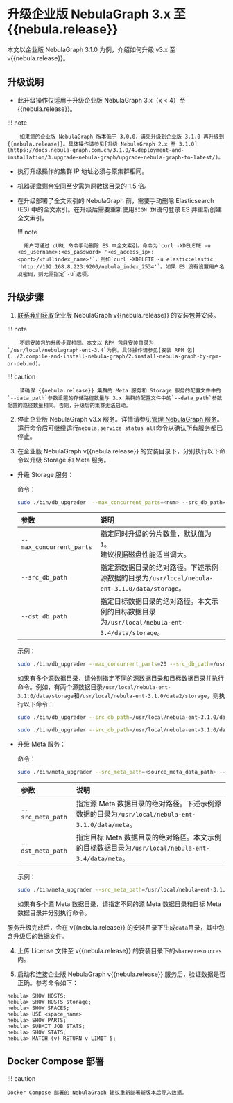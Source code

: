 # 升级企业版 NebulaGraph 3.x 至 {{nebula.release}}  

本文以企业版 NebulaGraph 3.1.0 为例，介绍如何升级 v3.x 至 v{{nebula.release}}。

## 升级说明

- 此升级操作仅适用于升级企业版 NebulaGraph 3.x（x < 4）至 {{nebula.release}}。
<!--因为企业版 NebulaGraph 3.4 中一个分片对应一个 RocksDB 实例不同于 3.4 之前的一个图空间对应一个 RocksDB 实例。因此企业版3.4.0和之前版本数据格式不兼容--> 

  !!! note

        如果您的企业版 NebulaGraph 版本低于 3.0.0，请先升级到企业版 3.1.0 再升级到 {{nebula.release}}。具体操作请参见[升级 NebulaGraph 2.x 至 3.1.0](https://docs.nebula-graph.com.cn/3.1.0/4.deployment-and-installation/3.upgrade-nebula-graph/upgrade-nebula-graph-to-latest/)。

- 执行升级操作的集群 IP 地址必须与原集群相同。
  
- 机器硬盘剩余空间至少需为原数据目录的 1.5 倍。
  
- 在升级部署了全文索引的 NebulaGraph 前，需要手动删除 Elasticsearch (ES) 中的全文索引。在升级后需要重新使用`SIGN IN`语句登录 ES 并重新创建全文索引。

  !!! note

        用户可通过 cURL 命令手动删除 ES 中全文索引。命令为`curl -XDELETE -u <es_username>:<es_password> '<es_access_ip>:<port>/<fullindex_name>'`，例如`curl -XDELETE -u elastic:elastic 'http://192.168.8.223:9200/nebula_index_2534'`。如果 ES 没有设置用户名及密码，则无需指定`-u`选项。 

## 升级步骤

1. [联系我们获取](https://www.nebula-graph.com.cn/contact)企业版 NebulaGraph v{{nebula.release}} 的安装包并安装。
   
  !!! note

        不同安装包的升级步骤相同。本文以 RPM 包且安装目录为`/usr/local/nebulagraph-ent-3.4`为例。具体操作请参见[安装 RPM 包](../2.compile-and-install-nebula-graph/2.install-nebula-graph-by-rpm-or-deb.md)。 
   
  !!! caution

        请确保 {{nebula.release}} 集群的 Meta 服务和 Storage 服务的配置文件中的`--data_path`参数设置的存储路径数量与 3.x 集群的配置文件中的`--data_path`参数配置的路径数量相同。否则，升级后的集群无法启动。

2. 停止企业版 NebulaGraph v3.x 服务。详情请参见[管理 NebulaGraph 服务](../../2.quick-start/3.quick-start-on-premise/5.start-stop-service.md)。
  运行命令后可继续运行`nebula.service status all`命令以确认所有服务都已停止。
   
3. 在企业版 NebulaGraph v{{nebula.release}} 的安装目录下，分别执行以下命令以升级 Storage 和 Meta 服务。<!-- 不需要事先创建`data`目录 -->

  - 升级 Storage 服务：

    命令：

    ```bash
    sudo ./bin/db_upgrader  --max_concurrent_parts=<num> --src_db_path=<source_storage_data_path> --dst_db_path=<destination_storage_data_path>
    ```

    | 参数            | 说明                         |
    | :-------------- | :--------------------------- |
    | `--max_concurrent_parts` | 指定同时升级的分片数量，默认值为 `1`。<br/>建议根据磁盘性能适当调大。 |
    | `--src_db_path` | 指定源数据目录的绝对路径。下述示例源数据的目录为`/usr/local/nebula-ent-3.1.0/data/storage`。  |
    | `--dst_db_path` | 指定目标数据目录的绝对路径。本文示例的目标数据目录为`/usr/local/nebula-ent-3.4/data/storage`。|

    示例：

    ```bash
    sudo ./bin/db_upgrader --max_concurrent_parts=20 --src_db_path=/usr/local/nebula-ent-3.1.0/data/storage --dst_db_path=/usr/local/nebula-ent-3.4/data/storage
    ```

    如果有多个源数据目录，请分别指定不同的源数据目录和目标数据目录并执行命令。例如，有两个源数据目录`/usr/local/nebula-ent-3.1.0/data/storage`和`/usr/local/nebula-ent-3.1.0/data2/storage`，则执行以下命令：

    ```bash
    sudo ./bin/db_upgrader --src_db_path=/usr/local/nebula-ent-3.1.0/data/storage --dst_db_path=/usr/local/nebula-ent-3.4/data/storage

    sudo ./bin/db_upgrader --src_db_path=/usr/local/nebula-ent-3.1.0/data2/storage --dst_db_path=/usr/local/nebula-ent-3.4/data2/storage
    ```

  - 升级 Meta 服务：

    命令：

    ```bash
    sudo ./bin/meta_upgrader --src_meta_path=<source_meta_data_path> --dst_meta_path=<destination_meta_data_path>
    ```

    | 参数            | 说明                         |
    | :-------------- | :--------------------------- |
    | `--src_meta_path` | 指定源 Meta 数据目录的绝对路径。下述示例源数据的目录为`/usr/local/nebula-ent-3.1.0/data/meta`。  |
    | `--dst_meta_path` | 指定目标 Meta 数据目录的绝对路径。本文示例的目标数据目录为`/usr/local/nebula-ent-3.4/data/meta`。|

    示例：

    ```bash
    sudo ./bin/meta_upgrader --src_meta_path=/usr/local/nebula-ent-3.1.0/data/meta --dst_meta_path=/usr/local/nebula-ent-3.4/data/meta
    ```

    如果有多个源 Meta 数据目录，请指定不同的源 Meta 数据目录和目标 Meta 数据目录并分别执行命令。

  服务升级完成后，会在 v{{nebula.release}} 的安装目录下生成`data`目录，其中包含升级后的数据文件。

4. 上传 License 文件至 v{{nebula.release}} 的安装目录下的`share/resources`内。

5. 启动和连接企业版 NebulaGraph v{{nebula.release}} 服务后，验证数据是否正确。参考命令如下：
   
  ```
  nebula> SHOW HOSTS;
  nebula> SHOW HOSTS storage;
  nebula> SHOW SPACES;
  nebula> USE <space_name>
  nebula> SHOW PARTS;
  nebula> SUBMIT JOB STATS;
  nebula> SHOW STATS;
  nebula> MATCH (v) RETURN v LIMIT 5;
  ```

## Docker Compose 部署

!!! caution
    
    Docker Compose 部署的 NebulaGraph 建议重新部署新版本后导入数据。




  
